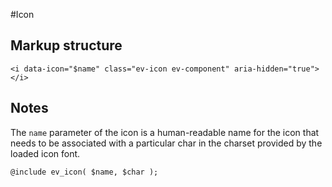 #Icon

## Markup structure

    <i data-icon="$name" class="ev-icon ev-component" aria-hidden="true"></i>

## Notes

The `name` parameter of the icon is a human-readable name for the icon that needs to be associated with a particular char in the charset provided by the loaded icon font.

    @include ev_icon( $name, $char );